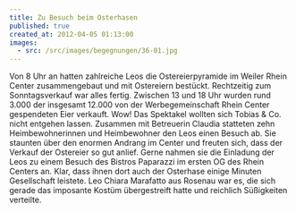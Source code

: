 ```yaml
---
title: Zu Besuch beim Osterhasen
published: true
created_at: 2012-04-05 01:13:00
images:
  - src: /src/images/begegnungen/36-01.jpg
---
```


Von 8 Uhr an hatten zahlreiche Leos die Ostereierpyramide im Weiler Rhein Center zusammengebaut und mit Ostereiern bestückt. Rechtzeitig zum Sonntagsverkauf war alles fertig. Zwischen 13 und 18 Uhr wurden rund 3.000 der insgesamt 12.000 von der Werbegemeinschaft Rhein Center gespendeten Eier verkauft. Wow! Das Spektakel wollten sich Tobias & Co. nicht entgehen lassen. Zusammen mit Betreuerin Claudia statteten zehn Heimbewohnerinnen und Heimbewohner den Leos einen Besuch ab. Sie staunten über den enormen Andrang im Center und freuten sich, dass der Verkauf der Ostereier so gut anlief. Gerne nahmen sie die Einladung der Leos zu einem Besuch des Bistros Paparazzi im ersten OG des Rhein Centers an. Klar, dass ihnen dort auch der Osterhase einige Minuten Gesellschaft leistete. Leo Chiara Marafatto aus Rosenau war es, die sich gerade das imposante Kostüm übergestreift hatte und reichlich Süßigkeiten verteilte.
